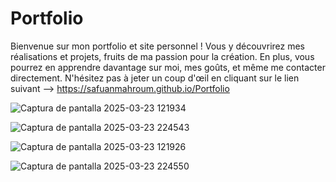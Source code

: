# Portfolio

Bienvenue sur mon portfolio et site personnel !
Vous y découvrirez mes réalisations et projets, fruits de ma passion pour la création. En plus, vous pourrez en apprendre davantage sur moi, mes goûts, et même me contacter directement. N'hésitez pas à jeter un coup d'œil en cliquant sur le lien suivant --> https://safuanmahroum.github.io/Portfolio

![Captura de pantalla 2025-03-23 121934](https://github.com/user-attachments/assets/2da72a37-6819-4e32-88d0-153a842d3c5b)

![Captura de pantalla 2025-03-23 224543](https://github.com/user-attachments/assets/9989df97-fbbc-4d63-8bb5-05e2446a03de)

![Captura de pantalla 2025-03-23 121926](https://github.com/user-attachments/assets/4e06ef97-38eb-4ce4-a49e-c02df2d2616c)

![Captura de pantalla 2025-03-23 224550](https://github.com/user-attachments/assets/2b66fd01-4da9-4a79-b8da-2e967cbd1613)
